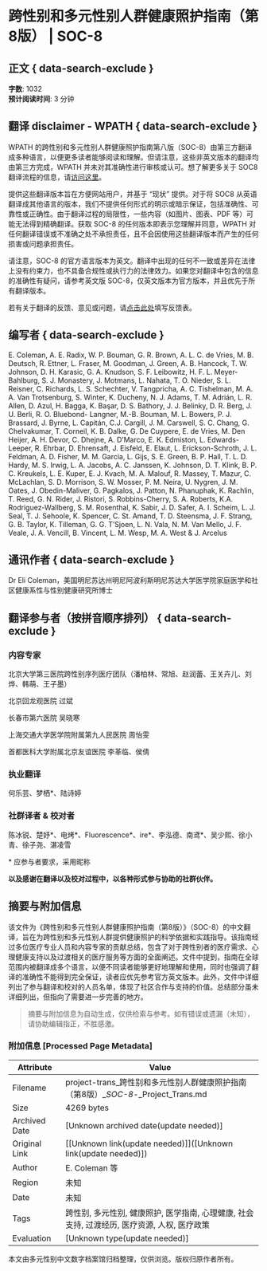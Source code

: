 # 跨性别和多元性别人群健康照护指南（第8版） | SOC-8

## 正文 { data-search-exclude }


**字数**: 1032  
**预计阅读时间**: 3 分钟  

## 翻译 disclaimer - WPATH { data-search-exclude }

WPATH 的跨性别和多元性别人群健康照护指南第八版（SOC-8）由第三方翻译成多种语言，以便更多读者能够阅读和理解。但请注意，这些非英文版本的翻译均由第三方完成，WPATH 并未对其准确性进行审核或认可。想了解更多关于 SOC8 翻译流程的信息，请[访问这里](https://www.wpath.org/media/cms/Documents/SOC%20v8/Translations/21.08.23%20Process%20of%20SOC8%20translation.pdf)。

提供这些翻译版本旨在方便网站用户，并基于 “现状” 提供。对于将 SOC8 从英语翻译成其他语言的版本，我们不提供任何形式的明示或暗示保证，包括准确性、可靠性或正确性。由于翻译过程的局限性，一些内容（如图片、图表、PDF 等）可能无法得到精确翻译。获取 SOC-8 的任何版本即表示您理解并同意，WPATH 对任何翻译错误或不准确之处不承担责任，且不会因使用这些翻译版本而产生的任何损害或问题承担责任。

请注意，SOC-8 的官方语言版本为英文。翻译中出现的任何不一致或差异在法律上没有约束力，也不具备合规性或执行力的法律效力。如果您对翻译中包含的信息的准确性有疑问，请参考英文版 SOC-8，仅英文版本为官方版本，并且优先于所有翻译版本。

若有关于翻译的反馈、意见或问题，请[点击此处](https://forms.gle/ifUnqxEi6S71cTgPA)填写反馈表。

## 编写者 { data-search-exclude }

E. Coleman, A. E. Radix, W. P. Bouman, G. R. Brown, A. L. C. de Vries, M. B. Deutsch, R. Ettner, L. Fraser, M. Goodman, J. Green, A. B. Hancock, T. W. Johnson, D. H. Karasic, G. A. Knudson, S. F. Leibowitz, H. F. L. Meyer-Bahlburg, S. J. Monastery, J. Motmans, L. Nahata, T. O. Nieder, S. L. Reisner, C. Richards, L. S. Schechter, V. Tangpricha, A. C. Tishelman, M. A. A. Van Trotsenburg, S. Winter, K. Ducheny, N. J. Adams, T. M. Adrián, L. R. Allen, D. Azul, H. Bagga, K. Başar, D. S. Bathory, J. J. Belinky, D. R. Berg, J. U. Berli, R. O. Bluebond- Langner, M.-B. Bouman, M. L. Bowers, P. J. Brassard, J. Byrne, L. Capitán, C.J. Cargill, J. M. Carswell, S. C. Chang, G. Chelvakumar, T. Corneil, K. B. Dalke, G. De Cuypere, E. de Vries, M. Den Heijer, A. H. Devor, C. Dhejne, A. D’Marco, E. K. Edmiston, L. Edwards-Leeper, R. Ehrbar, D. Ehrensaft, J. Eisfeld, E. Elaut, L. Erickson-Schroth, J. L. Feldman, A. D. Fisher, M. M. Garcia, L. Gijs, S. E. Green, B. P. Hall, T. L. D. Hardy, M. S. Irwig, L. A. Jacobs, A. C. Janssen, K. Johnson, D. T. Klink, B. P. C. Kreukels, L. E. Kuper, E. J. Kvach, M. A. Malouf, R. Massey, T. Mazur, C. McLachlan, S. D. Morrison, S. W. Mosser, P. M. Neira, U. Nygren, J. M. Oates, J. Obedin-Maliver, G. Pagkalos, J. Patton, N. Phanuphak, K. Rachlin, T. Reed, G. N. Rider, J. Ristori, S. Robbins-Cherry, S. A. Roberts, K.A. Rodriguez-Wallberg, S. M. Rosenthal, K. Sabir, J. D. Safer, A. I. Scheim, L. J. Seal, T. J. Sehoole, K. Spencer, C. St. Amand, T. D. Steensma, J. F. Strang, G. B. Taylor, K. Tilleman, G. G. T’Sjoen, L. N. Vala, N. M. Van Mello, J. F. Veale, J. A. Vencill, B. Vincent, L. M. Wesp, M. A. West & J. Arcelus

## 通讯作者 { data-search-exclude }

Dr Eli Coleman，美国明尼苏达州明尼阿波利斯明尼苏达大学医学院家庭医学和社区健康系性与性别健康研究所博士

## 翻译参与者（按拼音顺序排列） { data-search-exclude }

### 内容专家

北京大学第三医院跨性别序列医疗团队（潘柏林、常旭、赵润蕾、王关卉儿、刘烨、韩萌、王子墨）

北京回龙观医院 过斌

长春市第六医院 吴晓寒

上海交通大学医学院附属第九人民医院 周怡雯

首都医科大学附属北京友谊医院 李革临、侯倩

### 执业翻译

何乐芸、梦栖*、陆诗婷

### 社群译者 & 校对者

陈冰锐、楚妤*、电烤*、Fluorescence*、ire*、李泓德、南鸢*、吴少熙、徐小青、徐子尧、湛凌雪

\* 应参与者要求，采用昵称

**以及感谢在翻译以及校对过程中，以各种形式参与协助的社群伙伴。**
<!-- tcd_original_link https://project-trans.org/SOC-8/soc8cn/ -->


## 摘要与附加信息

<!-- tcd_abstract -->
该文件为《跨性别和多元性别人群健康照护指南（第8版）》（SOC-8）的中文翻译，旨在为跨性别和多元性别人群提供健康照护的科学依据和实践指导。该指南经过多位医疗专业人员和内容专家的贡献总结，包含了对于跨性别者的医疗需求、心理健康支持以及过渡相关的医疗服务等方面的全面阐述。文件中提到，指南在全球范围内被翻译成多个语言，以便不同读者能够更好地理解和使用，同时也强调了翻译的准确性不能得到完全保证，读者应优先参考官方英文版本。此外，文件中详细列出了参与翻译和校对的人员名单，体现了社区合作与支持的价值。总结部分虽未详细列出，但指向了需要进一步完善的地方。
<!-- tcd_abstract_end -->

> 摘要与附加信息为自动生成，仅供检索与参考。如有错误或遗漏（未知），请协助编辑指正，不胜感激。

### 附加信息 [Processed Page Metadata]

| Attribute       | Value                                  |
|-----------------|----------------------------------------|
| Filename        | project-trans_跨性别和多元性别人群健康照护指南（第8版）__SOC-8_-_Project_Trans.md                             |
| Size            | 4269 bytes                           |
| Archived Date   | [Unknown archived date(update needed)]                             |
| Original Link   | [[Unknown link(update needed)]]([Unknown link(update needed)])                       |
| Author          | E. Coleman 等                               |
| Region          | 未知                               |
| Date            | 未知                                 |
| Tags            | 跨性别, 多元性别, 健康照护, 医学指南, 心理健康, 社会支持, 过渡经历, 医疗资源, 人权, 医疗政策                                 |
| Evaluation            | [Unknown type(update needed)]                                 |
<!-- tcd_table_end -->

本文由多元性别中文数字档案馆归档整理，仅供浏览。版权归原作者所有。

